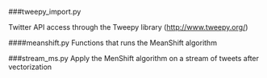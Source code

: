 

###tweepy_import.py

Twitter API access through the Tweepy library (http://www.tweepy.org/)

####meanshift.py
Functions that runs the MeanShift algorithm

###stream_ms.py
Apply the MenShift algorithm on a stream of tweets after vectorization

